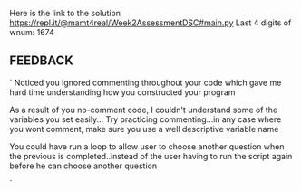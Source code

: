Here is the link to the solution
https://repl.it/@mamt4real/Week2AssessmentDSC#main.py
Last 4 digits of wnum: 1674



## FEEDBACK
`
Noticed you ignored commenting throughout your code
which gave me hard time understanding how you constructed your
program

As a result of you no-comment code, I couldn't understand
some of the variables you set easily...
Try practicing commenting...in any case where you wont
comment, make sure you use a well descriptive variable
name

You could have run a loop to allow user to choose another question when
the previous is completed..instead of the user having to run the script again
before he can choose another question

`
